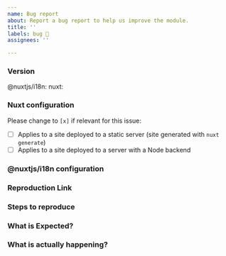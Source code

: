 ```yaml
---
name: Bug report
about: Report a bug report to help us improve the module.
title: ''
labels: bug 🐛
assignees: ''

---
```


### Version
@nuxtjs/i18n: <!-- ex: 1.0.0 -->
nuxt: <!-- ex: 2.0.0 -->

### Nuxt configuration

Please change to `[x]` if relevant for this issue:

 - [ ] Applies to a site deployed to a static server (site generated with `nuxt generate`)
 - [ ] Applies to a site deployed to a server with a Node backend

### @nuxtjs/i18n configuration
<!--
    If relevant, please include the configuration you are using for this module.
    For example:
```
i18n: {
    strategy: 'prefix',
    ...
}
```
-->

### Reproduction Link
<!--
    A minimal test case on codesandbox or in a repository that can be used to reproduce the bug.
    An example codesandbox that can be forked and used as a base can be found at:
    https://codesandbox.io/s/nuxt-nuxtjsi18n-base-template-2szv3
-->

### Steps to reproduce


### What is Expected?


### What is actually happening?
